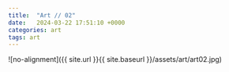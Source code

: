 ```yaml
---
title:  "Art // 02"
date:   2024-03-22 17:51:10 +0000
categories: art
tags: art
---
```


![no-alignment]({{ site.url }}{{ site.baseurl }}/assets/art/art02.jpg)
